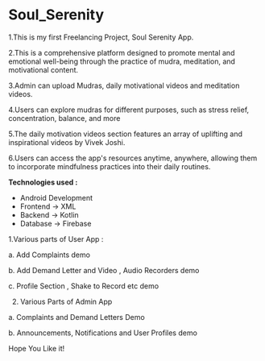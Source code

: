 # Soul_Serenity

1.This is my first Freelancing Project, Soul Serenity App. 

2.This is a comprehensive platform designed to promote mental and emotional well-being through the practice of mudra, meditation, and motivational content.

3.Admin can upload Mudras, daily motivational videos and meditation videos.

4.Users can explore mudras for different purposes, such as stress relief, concentration, balance, and more

5.The daily motivation videos section features an array of uplifting and inspirational videos by Vivek Joshi.

6.Users can access the app's resources anytime, anywhere, allowing them to incorporate mindfulness practices into their daily routines.

<b>Technologies used : </b>
<ul>
  
  <li>Android Development</li>
  
  <li>Frontend -> XML</li>

<li>Backend -> Kotlin</li>

<li>Database -> Firebase</li>
</ul>
1.Various parts of User App : 
<p>

a. Add Complaints demo



b. Add Demand Letter and Video , Audio Recorders demo


c. Profile Section , Shake to Record etc demo
 

2. Various Parts of Admin App

a. Complaints and Demand Letters Demo


b. Announcements, Notifications and User Profiles demo


</p>
  
Hope You Like it!

